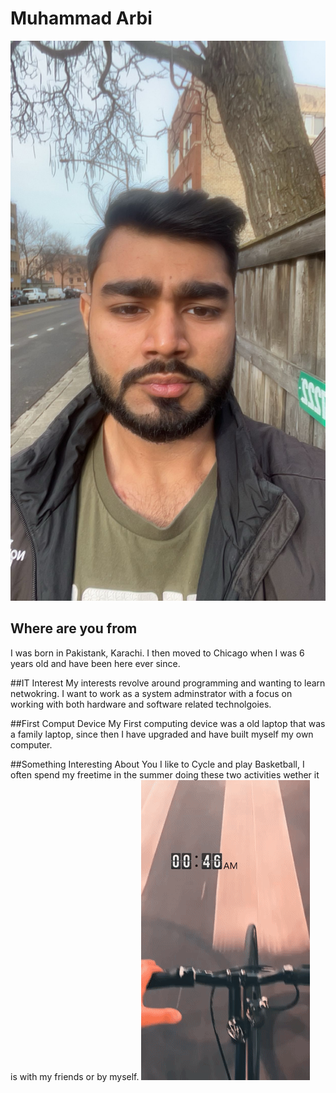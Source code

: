 # Muhammad Arbi
![Myself](./images/IMG_7752.jpeg "Muhammad")

## Where are you from
I was born in Pakistank, Karachi. I then moved to Chicago when I was 6 years old and have been here ever since.

##IT Interest
My interests revolve around programming and wanting to learn netwokring. I want to work as a system adminstrator with a focus on working with both hardware and software related technolgoies.

##First Comput Device
My First computing device was a old laptop that was a family laptop, since then I have upgraded and have built myself my own computer. 

##Something Interesting About You
I like to Cycle and play Basketball, I often spend my freetime in the summer doing these two activities wether it is with my friends or by myself. 
![bike](./images/download.gif "bike")
